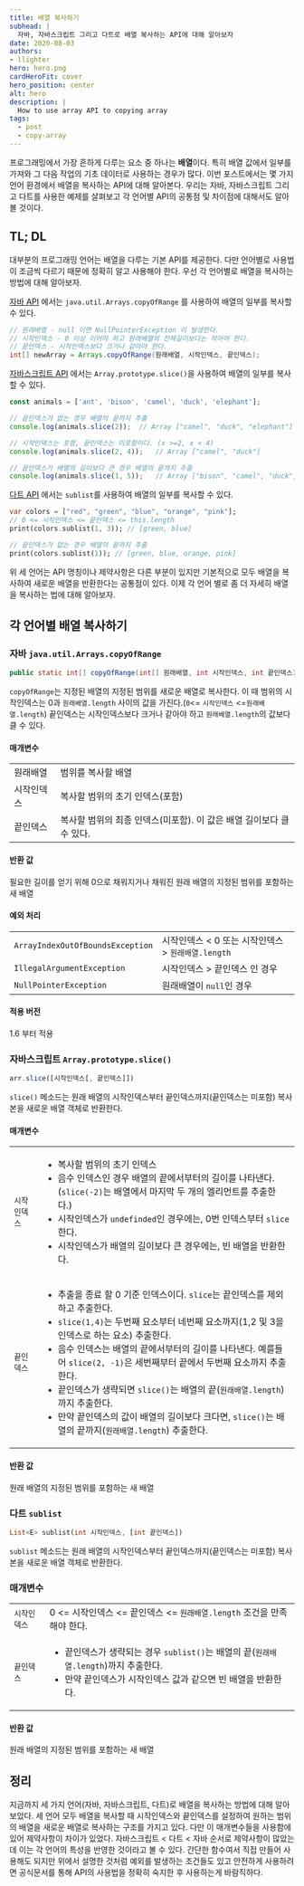 ```yaml
---
title: 배열 복사하기
subhead: |
  자바, 자바스크립트 그리고 다트로 배열 복사하는 API에 대해 알아보자
date: 2020-08-03
authors:
- llighter
hero: hero.png
cardHeroFit: cover
hero_position: center
alt: hero
description: |
  How to use array API to copying array
tags:
  - post
  - copy-array
---
```


프로그래밍에서 가장 흔하게 다루는 요소 중 하나는 **배열**이다. 특히 배열 값에서 일부를 가져와 그 다음 작업의 기초 데이터로 사용하는 경우가 많다. 이번 포스트에서는 몇 가지 언어 환경에서 배열을 복사하는 API에 대해 알아본다. 우리는 자바, 자바스크립트 그리고 다트를 사용한 예제를 살펴보고 각 언어별 API의 공통점 및 차이점에 대해서도 알아볼 것이다.

## TL; DL

대부분의 프로그래밍 언어는 배열을 다루는 기본 API를 제공한다. 다만 언어별로 사용법이 조금씩 다르기 때문에 정확히 알고 사용해야 한다. 우선 각 언어별로 배열을 복사하는 방법에 대해 알아보자.

[자바 API][1] 에서는 `java.util.Arrays.copyOfRange` 를 사용하여 배열의 일부를 복사할 수 있다.
```java
// 원래배열 - null 이면 NullPointerException 이 발생한다.
// 시작인덱스 - 0 이상 이어야 하고 원래배열의 전체길이보다는 작아야 한다.
// 끝인덱스 - 시작인덱스보다 크거나 같아야 한다.
int[] newArray = Arrays.copyOfRange(원래배열, 시작인덱스, 끝인덱스);
```

[자바스크립트 API][2] 에서는 `Array.prototype.slice()`을 사용하여 배열의 일부를 복사할 수 있다.
```javascript
const animals = ['ant', 'bison', 'camel', 'duck', 'elephant'];

// 끝인덱스가 없는 경우 배열의 끝까지 추출
console.log(animals.slice(2));  // Array ["camel", "duck", "elephant"]

// 시작인덱스는 포함, 끝인덱스는 미포함이다. (x >=2, x < 4)
console.log(animals.slice(2, 4));   // Array ["camel", "duck"]

// 끝인덱스가 배열의 길이보다 큰 경우 배열의 끝까지 추출
console.log(animals.slice(1, 5));   // Array ["bison", "camel", "duck", "elephant"]
```

[다트 API][3] 에서는 `sublist`를 사용하여 배열의 일부를 복사할 수 있다.
```dart
var colors = ["red", "green", "blue", "orange", "pink"];
// 0 <= 시작인덱스 <= 끝인덱스 <= this.length
print(colors.sublist(1, 3)); // [green, blue]

// 끝인덱스가 없는 경우 배열의 끝까지 추출
print(colors.sublist(1)); // [green, blue, orange, pink]
```

위 세 언어는 API 명칭이나 제약사항은 다른 부분이 있지만 기본적으로 모두 배열을 복사하여 새로운 배열을 반환한다는 공통점이 있다. 이제 각 언어 별로 좀 더 자세히 배열을 복사하는 법에 대해 알아보자.

## 각 언어별 배열 복사하기

### 자바 `java.util.Arrays.copyOfRange`

```java
public static int[] copyOfRange(int[] 원래배열, int 시작인덱스, int 끝인덱스)
```

`copyOfRange`는 지정된 배열의 지정된 범위를 새로운 배열로 복사한다. 이 때 범위의 시작인덱스는 0과 `원래배열.length` 사이의 값을 가진다.(`0`<= `시작인덱스` <=`원래배열.length`) 끝인덱스는 시작인덱스보다 크거나 같아야 하고 `원래배열.length`의 값보다 클 수 있다.

#### 매개변수

<div class="w-table-wrapper">
  <table>
    <tbody>
      <tr>
        <td>원래배열</td>
        <td>
          범위를 복사할 배열
        </td>
      </tr>
      <tr>
        <td>시작인덱스</td>
        <td>
          복사할 범위의 초기 인덱스(포함)
        </td>
      </tr>
      <tr>
        <td>끝인덱스</td>
        <td>
          복사할 범위의 최종 인덱스(미포함). 이 값은 배열 길이보다 클 수 있다.
        </td>
      </tr>
    </tbody>
  </table>
</div>

#### 반환 값

필요한 길이를 얻기 위해 0으로 채워지거나 채워진 원래 배열의 지정된 범위를 포함하는 새 배열

#### 예외 처리

<div class="w-table-wrapper">
  <table>
    <tbody>
      <tr>
        <td><code>ArrayIndexOutOfBoundsException</code></td>
        <td>
          시작인덱스 < 0 또는 시작인덱스 > <code>원래배열.length</code>
        </td>
      </tr>
      <tr>
        <td><code>IllegalArgumentException</code></td>
        <td>
          시작인덱스 > 끝인덱스 인 경우
        </td>
      </tr>
      <tr>
        <td><code>NullPointerException</code></td>
        <td>
          원래배열이 <code>null</code>인 경우
        </td>
      </tr>
    </tbody>
  </table>
</div>

#### 적용 버전

1.6 부터 적용

### 자바스크립트 `Array.prototype.slice()`

```javascript
arr.slice([시작인덱스[, 끝인덱스]])
```

`slice()` 메소드는 원래 배열의 시작인덱스부터 끝인덱스까지(끝인덱스는 미포함) 복사본을 새로운 배열 객체로 반환한다.

#### 매개변수

<div class="w-table-wrapper">
  <table>
    <tbody>
      <tr>
        <td><code>시작인덱스</code></td>
        <td>
          <ul>
            <li>복사할 범위의 초기 인덱스</li>
            <li>음수 인덱스인 경우 배열의 끝에서부터의 길이를 나타낸다.(<code>slice(-2)</code>는 배열에서 마지막 두 개의 엘리먼트를 추출한다.)</li>
            <li>시작인덱스가 <code>undefinded</code>인 경우에는, 0번 인덱스부터 <code>slice</code> 한다.</li>
            <li>시작인덱스가 배열의 길이보다 큰 경우에는, 빈 배열을 반환한다.</li>
          </ul>
        </td>
      </tr>
      <tr>
        <td><code>끝인덱스</code></td>
        <td>
          <ul>
            <li>추출을 종료 할 0 기준 인덱스이다. <code>slice</code>는 끝인덱스를 제외하고 추출한다.</li>
            <li><code>slice(1,4)</code>는 두번째 요소부터 네번째 요소까지(1,2 및 3을 인덱스로 하는 요소) 추출한다.</li>
            <li>음수 인덱스는 배열의 끝에서부터의 길이를 나타낸다. 예를들어 <code>slice(2, -1)</code>은 세번째부터 끝에서 두번째 요소까지 추출한다.</li>
            <li>끝인덱스가 생략되면 <code>slice()</code>는 배열의 끝(<code>원래배열.length</code>)까지 추출한다.</li>
            <li>만약 끝인덱스의 값이 배열의 길이보다 크다면, <code>slice()</code>는 배열의 끝까지(<code>원래배열.length</code>) 추출한다.</li>
          </ul>
        </td>
      </tr>
    </tbody>
  </table>
</div>

#### 반환 값

원래 배열의 지정된 범위를 포함하는 새 배열

### 다트 `sublist`

```dart
List<E> sublist(int 시작인덱스, [int 끝인덱스])
```

`sublist` 메소드는 원래 배열의 시작인덱스부터 끝인덱스까지(끝인덱스는 미포함) 복사본을 새로운 배열 객체로 반환한다.

### 매개변수

<div class="w-table-wrapper">
  <table>
    <tbody>
      <tr>
        <td><code>시작인덱스</code></td>
        <td>
          0 <= 시작인덱스 <= 끝인덱스 <= <code>원래배열.length</code> 조건을 만족해야 한다.
        </td>
      </tr>
      <tr>
        <td><code>끝인덱스</code></td>
        <td>
          <ul>
            <li>끝인덱스가 생략되는 경우 <code>sublist()</code>는 배열의 끝(<code>원래배열.length</code>)까지 추출한다.</li>
            <li>만약 끝인덱스가 시작인덱스 값과 같으면 빈 배열을 반환한다.</li>
          </ul>
        </td>
      </tr>
    </tbody>
  </table>
</div>

#### 반환 값

원래 배열의 지정된 범위를 포함하는 새 배열

## 정리

지금까지 세 가지 언어(자바, 자바스크립트, 다트)로 배열을 복사하는 방법에 대해 알아보았다. 세 언어 모두 배열을 복사할 때 시작인덱스와 끝인덱스를 설정하여 원하는 범위의 배열을 새로운 배열로 복사하는 구조를 가지고 있다. 다만 이 매개변수들을 사용함에 있어 제약사항이 차이가 있었다. 자바스크립트 < 다트 < 자바 순서로 제약사항이 많았는데 이는 각 언어의 특성을 반영한 것이라고 볼 수 있다. 간단한 함수여서 직접 만들어 사용해도 되지만 위에서 설명한 것처럼 예외를 발생하는 조건들도 있고 안전하게 사용하려면 공식문서를 통해 API의 사용법을 정확히 숙지한 후 사용하는게 바람직하다.


[1]:https://docs.oracle.com/javase/7/docs/api/java/util/Arrays.html#copyOfRang(int%5B%5D,%20int,%20int)
[2]:https://developer.mozilla.org/ko/docs/Web/JavaScript/Reference/Global_Objects/Array/slice
[3]:https://api.dart.dev/stable/2.8.4/dart-core/List/sublist.html
